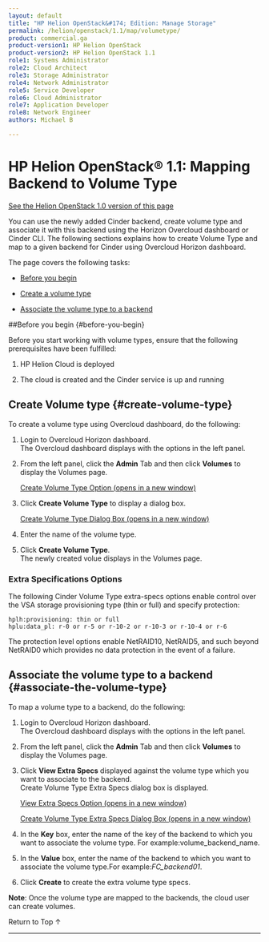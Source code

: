 ```yaml
---
layout: default
title: "HP Helion OpenStack&#174; Edition: Manage Storage"
permalink: /helion/openstack/1.1/map/volumetype/
product: commercial.ga
product-version1: HP Helion OpenStack
product-version2: HP Helion OpenStack 1.1
role1: Systems Administrator 
role2: Cloud Architect 
role3: Storage Administrator 
role4: Network Administrator 
role5: Service Developer 
role6: Cloud Administrator 
role7: Application Developer 
role8: Network Engineer 
authors: Michael B

---
```

<!--PUBLISHED-->


<script>

function PageRefresh {
onLoad="window.refresh"
}

PageRefresh();

</script>

<!---
<p style="font-size: small;"> <a href="/helion/openstack/1.1/install-beta/kvm/">&#9664; PREV</a> | <a href="/helion/openstack/1.1/install-beta-overview/">&#9650; UP</a> | <a href="/helion/openstack/1.1/install-beta/esx/">NEXT &#9654;</a> </p> -->


# HP Helion OpenStack&#174; 1.1: Mapping Backend to Volume Type
[See the Helion OpenStack 1.0 version of this page](/helion/openstack/map/volumetype/)

You can use the newly added Cinder backend, create volume type and associate it with this backend using the Horizon Overcloud dashboard or Cinder CLI. The following sections explains how to create Volume Type and map to a given backend for Cinder using Overcloud Horizon dashboard.


The page covers the following tasks:
 
* [Before you begin](#before-you-begin)

* [Create a volume type](#create-volume-type)

* [Associate the volume type to a backend](#associate-the-volume-type)


##Before you begin {#before-you-begin}

Before you start working with volume types, ensure that the following prerequisites have been fulfilled:

1. HP Helion Cloud is deployed

2. The cloud is created and the Cinder service is up and running

## Create Volume type {#create-volume-type}

To create a volume type using Overcloud dashboard, do the following:

1. Login to Overcloud Horizon dashboard.<br> The Overcloud dashboard displays with the options in the left panel.  

2. From the left panel, click the **Admin** Tab and then click **Volumes** to display the Volumes page. 

	<a href="javascript:window.open('/content/documentation/media/create-volumetype.png','_blank','toolbar=no,menubar=no,resizable=yes,scrollbars=yes')">Create Volume Type Option (opens in a new window)</a>

3. Click **Create Volume Type** to display a dialog box.

	<a href="javascript:window.open('/content/documentation/media/create-volumetype1.png','_blank','toolbar=no,menubar=no,resizable=yes,scrollbars=yes')">Create Volume Type Dialog Box (opens in a new window)</a>

4. Enter the name of the volume type.

5. Click **Create Volume Type**.<br>The newly created volue displays in the Volumes page.

### Extra Specifications Options ###

The following Cinder Volume Type extra-specs options enable control over the VSA storage provisioning type (thin or full) and specify protection:

    hplh:provisioning: thin or full
    hplu:data_pl: r-0 or r-5 or r-10-2 or r-10-3 or r-10-4 or r-6
    
The protection level options enable NetRAID10, NetRAID5, and such beyond NetRAID0 which provides no data protection in the event of a failure.

## Associate the volume type to a backend {#associate-the-volume-type}

To map a volume type to a backend, do the following:

1. Login to Overcloud Horizon dashboard.<br> The Overcloud dashboard displays with the options in the left panel.

2. From the left panel, click the **Admin** Tab and then click **Volumes** to display the Volumes page. 

3. Click **View Extra Specs** displayed against the volume type which you want to associate to the backend.<br> Create Volume Type Extra Specs dialog box is displayed.

	<a href="javascript:window.open('/content/documentation/media/view-extra-specs.png','_blank','toolbar=no,menubar=no,resizable=yes,scrollbars=yes')">View Extra Specs Option (opens in a new window)</a>

	<a href="javascript:window.open('/content/documentation/media/view-extra-specs1.png','_blank','toolbar=no,menubar=no,resizable=yes,scrollbars=yes')"> Create Volume Type Extra Specs Dialog Box (opens in a new window)</a>

4. In the **Key** box, enter the name of the key of the backend to which you want to associate the volume type. For example:volume&#095;backend_name.

5. In the **Value** box, enter the name of the backend to which you want to associate the volume type.For example:*FC_backend01*.

6. Click **Create** to create the extra volume type specs.


**Note**: Once the volume type are mapped to the backends, the cloud user can create volumes.

<a href="#top" style="padding:14px 0px 14px 0px; text-decoration: none;"> Return to Top &#8593; </a>

----

